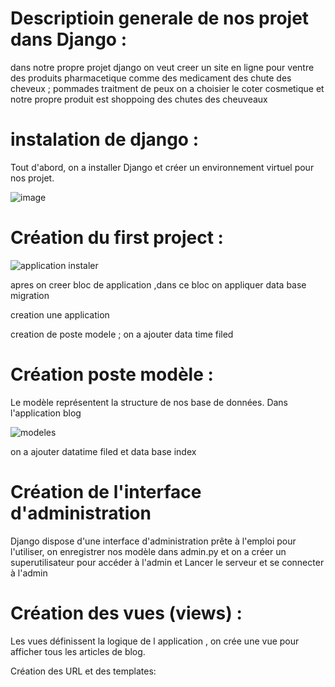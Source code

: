 # Descriptioin generale de nos projet dans  Django : 
dans notre propre projet django on veut creer un site en ligne pour ventre des produits pharmacetique comme des medicament des chute des cheveux ; pommades traitment de peux on a choisier le coter cosmetique et notre propre produit est shoppoing des chutes des cheuveaux 

# instalation de django : 
Tout d'abord, on a  installer Django et créer un environnement virtuel pour nos  projet.


![image](https://github.com/user-attachments/assets/6b023ce3-2b0c-4664-ad33-d1ade81b13a9)

#  Création du first project  : 

![application instaler ](https://github.com/user-attachments/assets/7b71c615-8228-47a9-9b69-f45738f4bec1)

  apres on creer  bloc de application ,dans  ce bloc on appliquer data base migration 
  
 creation une application  
 
 creation de poste modele ; on a ajouter data time filed


 # Création poste  modèle : 
 Le modèle représentent la structure de nos base de données. Dans l'application blog 

 ![modeles](https://github.com/user-attachments/assets/2d3c69b9-351e-41cd-9205-9f7a73f70b95)

 on a ajouter datatime filed  et data base index 

 
 

  # Création de l'interface d'administration
Django dispose d'une interface d'administration prête à l'emploi pour l'utiliser, on enregistrer nos modèle dans admin.py et on a créer un superutilisateur pour accéder à l'admin et  Lancer le serveur et se connecter à l'admin

# Création des vues (views) :
Les vues définissent la logique de l application , on crée une vue pour afficher tous les articles de blog.



Création des URL et des templates:



